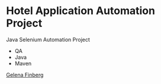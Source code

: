 # Hotel Application Automation Project

 Java Selenium Automation Project
 * QA
 * Java
 * Maven
  
 

 
 [Gelena Finberg](http://github.com/HubLena)
